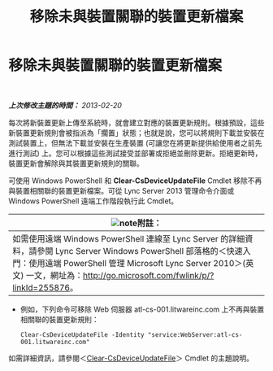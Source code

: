 ﻿---
title: 移除未與裝置關聯的裝置更新檔案
TOCTitle: 移除未與裝置關聯的裝置更新檔案
ms:assetid: ecebbf73-b456-4990-a91d-308b84d39404
ms:mtpsurl: https://technet.microsoft.com/zh-tw/library/JJ994084(v=OCS.15)
ms:contentKeyID: 52056251
ms.date: 08/24/2015
mtps_version: v=OCS.15
ms.translationtype: HT
---

# 移除未與裝置關聯的裝置更新檔案

 

_**上次修改主題的時間：** 2013-02-20_

每次將新裝置更新上傳至系統時，就會建立對應的裝置更新規則。根據預設，這些新裝置更新規則會被指派為「擱置」狀態；也就是說，您可以將規則下載並安裝在測試裝置上，但無法下載並安裝在生產裝置 (可讓您在將更新提供給使用者之前先進行測試) 上。您可以根據這些測試接受並部署或拒絕並刪除更新。拒絕更新時，裝置更新會解除與其裝置更新規則的關聯。


可使用 Windows PowerShell 和 **Clear-CsDeviceUpdateFile** Cmdlet 移除不再與裝置相關聯的裝置更新檔案。可從 Lync Server 2013 管理命令介面或 Windows PowerShell 遠端工作階段執行此 Cmdlet。

<table>
<thead>
<tr class="header">
<th><img src="images/Gg398811.note(OCS.15).gif" title="note" alt="note" />附註：</th>
</tr>
</thead>
<tbody>
<tr class="odd">
<td>如需使用遠端 Windows PowerShell 連線至 Lync Server 的詳細資料，請參閱 Lync Server Windows PowerShell 部落格的＜快速入門：使用遠端 PowerShell 管理 Microsoft Lync Server 2010＞(英文) 一文，網址為：<a href="http://go.microsoft.com/fwlink/p/?linkid=255876">http://go.microsoft.com/fwlink/p/?linkId=255876</a>。</td>
</tr>
</tbody>
</table>



  - 例如，下列命令可移除 Web 伺服器 atl-cs-001.litwareinc.com 上不再與裝置相關聯的裝置更新規則：
    
        Clear-CsDeviceUpdateFile -Identity "service:WebServer:atl-cs-001.litwareinc.com"

如需詳細資訊，請參閱＜[Clear-CsDeviceUpdateFile](https://docs.microsoft.com/en-us/powershell/module/skype/Clear-CsDeviceUpdateFile)＞ Cmdlet 的主題說明。

